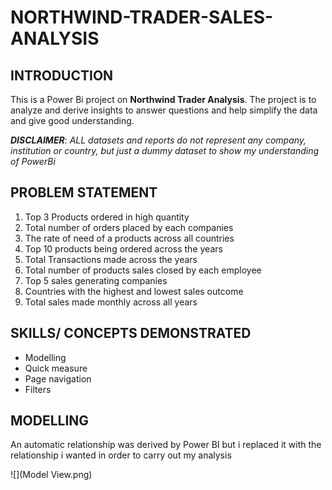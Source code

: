 # NORTHWIND-TRADER-SALES-ANALYSIS

## INTRODUCTION
This is a Power Bi project on **Northwind Trader Analysis**. The project is to analyze and derive insights to answer  questions and help simplify the data and give good understanding.

**_DISCLAIMER_**: _ALL datasets and reports do not represent any company, institution or country, but just a dummy dataset to show my understanding of PowerBi_

## PROBLEM STATEMENT
1. Top 3 Products ordered in high quantity
2. Total number of orders placed by each companies
3. The rate of need of a products across all countries
4. Top 10 products being ordered across the years
5. Total Transactions made across the years
6. Total number of products sales closed by each employee
7. Top 5 sales generating companies
8. Countries with the highest and lowest sales outcome
9. Total sales made monthly across all years 

## SKILLS/ CONCEPTS DEMONSTRATED 
- Modelling
- Quick measure
- Page navigation
- Filters

## MODELLING
An automatic relationship was derived by Power BI but i replaced it with the relationship i wanted in order to carry out my analysis

![](Model View.png)

  
